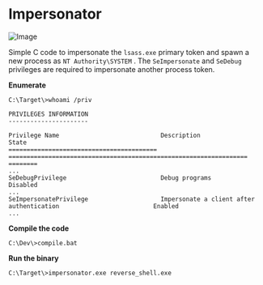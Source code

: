# Impersonator

![Image](https://github.com/plackyhacker/impersonator/blob/main/Impersonator.gif)

Simple C code to impersonate the `lsass.exe` primary token and spawn a new process as `NT Authority\SYSTEM` . The `SeImpersonate` and `SeDebug` privileges are required to impersonate another process token.


**Enumerate**

```
C:\Target\>whoami /priv

PRIVILEGES INFORMATION
----------------------

Privilege Name                            Description                                                        State
========================================= ================================================================== ========
...
SeDebugPrivilege                          Debug programs                                                     Disabled
...
SeImpersonatePrivilege                    Impersonate a client after authentication                          Enabled
...
```


**Compile the code**

```
C:\Dev\>compile.bat
```


**Run the binary**

```
C:\Target\>impersonator.exe reverse_shell.exe
```
